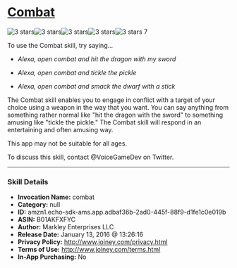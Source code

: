 # [Combat](http://alexa.amazon.com/#skills/amzn1.echo-sdk-ams.app.adbaf36b-2ad0-445f-88f9-d1fe1c0e019b)
![3 stars](../../images/ic_star_black_18dp_1x.png)![3 stars](../../images/ic_star_black_18dp_1x.png)![3 stars](../../images/ic_star_black_18dp_1x.png)![3 stars](../../images/ic_star_border_black_18dp_1x.png)![3 stars](../../images/ic_star_border_black_18dp_1x.png) 7

To use the Combat skill, try saying...

* *Alexa, open combat and hit the dragon with my sword*

* *Alexa, open combat and tickle the pickle*

* *Alexa, open combat and smack the dwarf with a stick*

The Combat skill enables you to engage in conflict with a target of your choice using a weapon in the way that you want. You can say anything from something rather normal like "hit the dragon with the sword" to something amusing like "tickle the pickle." The Combat skill will respond in an entertaining and often amusing way.

This app may not be suitable for all ages.

To discuss this skill, contact @VoiceGameDev on Twitter.

***

### Skill Details

* **Invocation Name:** combat
* **Category:** null
* **ID:** amzn1.echo-sdk-ams.app.adbaf36b-2ad0-445f-88f9-d1fe1c0e019b
* **ASIN:** B01AKFXFYC
* **Author:** Markley Enterprises LLC
* **Release Date:** January 13, 2016 @ 13:26:16
* **Privacy Policy:** http://www.joiney.com/privacy.html
* **Terms of Use:** http://www.joiney.com/terms.html
* **In-App Purchasing:** No
